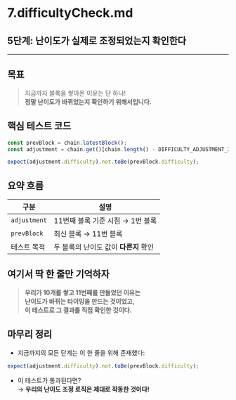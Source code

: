 # 7.difficultyCheck.md

## 5단계: 난이도가 실제로 조정되었는지 확인한다

---

## 목표

> 지금까지 블록을 쌓아온 이유는 단 하나!  
> **정말 난이도가 바뀌었는지 확인하기 위해서입니다.**

## 핵심 테스트 코드

```ts
const prevBlock = chain.latestBlock();
const adjustment = chain.get()[chain.length() - DIFFICULTY_ADJUSTMENT_INTERVAL];

expect(adjustment.difficulty).not.toBe(prevBlock.difficulty);
```

## 요약 흐름

| 구분         | 설명                                  |
| ------------ | ------------------------------------- |
| `adjustment` | 11번째 블록 기준 시점 → 1번 블록      |
| `prevBlock`  | 최신 블록 → 11번 블록                 |
| 테스트 목적  | 두 블록의 난이도 값이 **다른지** 확인 |

## 여기서 딱 한 줄만 기억하자

> **우리가 10개를 쌓고 11번째를 만들었던 이유는  
> 난이도가 바뀌는 타이밍을 만드는 것이었고,  
> 이 테스트로 그 결과를 직접 확인한 것이다.**

## 마무리 정리

- 지금까지의 모든 단계는 이 한 줄을 위해 존재했다:

```ts
expect(adjustment.difficulty).not.toBe(prevBlock.difficulty);
```

- 이 테스트가 통과된다면?  
  → **우리의 난이도 조정 로직은 제대로 작동한 것이다!**
